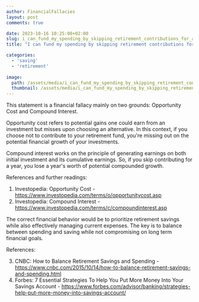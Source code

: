 ```yaml
---
author: FinancialFallacies
layout: post
comments: true

date: 2023-10-16 10:25:00+02:00  
slug: i_can_fund_my_spending_by_skipping_retirement_contributions_for_a_year
title: "I can fund my spending by skipping retirement contributions for a year."

categories:
  - 'saving'
  - 'retirement'
  
image:
  path: /assets/media/i_can_fund_my_spending_by_skipping_retirement_contributions_for_a_year.jpg
  thumbnail: /assets/media/i_can_fund_my_spending_by_skipping_retirement_contributions_for_a_year.jpg
---
```


This statement is a financial fallacy mainly on two grounds: Opportunity Cost and Compound Interest. 

Opportunity cost refers to potential gains one could earn from an investment but misses upon choosing an alternative. In this context, if you choose not to contribute to your retirement fund, you're missing out on the potential financial growth of your investments. 

Compound interest works on the principle of generating earnings on both initial investment and its cumulative earnings. So, if you skip contributing for a year, you lose a year's worth of potential compounded growth.

References and further readings:

1. Investopedia: Opportunity Cost - https://www.investopedia.com/terms/o/opportunitycost.asp
2. Investopedia: Compound Interest - https://www.investopedia.com/terms/c/compoundinterest.asp

The correct financial behavior would be to prioritize retirement savings while also effectively managing current expenses. The key is to balance between spending and saving while not compromising on long term financial goals. 

References:

3. CNBC: How to Balance Retirement Savings and Spending - https://www.cnbc.com/2015/10/14/how-to-balance-retirement-savings-and-spending.html
4. Forbes: 7 Essential Strategies To Help You Put More Money Into Your Savings Account - https://www.forbes.com/advisor/banking/strategies-help-put-more-money-into-savings-account/

